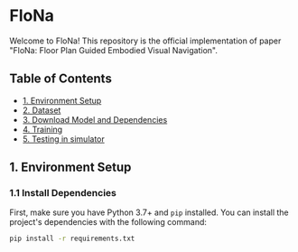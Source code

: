 # FloNa

Welcome to FloNa! This repository is the official implementation of paper "FloNa: Floor Plan Guided Embodied Visual Navigation".

## Table of Contents
- [1. Environment Setup](#1-environment-setup)
- [2. Dataset](#2-data-collection)
- [3. Download Model and Dependencies](#3-download-model-and-dependencies)
- [4. Training](#4-train-the-model)
- [5. Testing in simulator](#5-test-the-model)

## 1. Environment Setup

### 1.1 Install Dependencies

First, make sure you have Python 3.7+ and `pip` installed. You can install the project's dependencies with the following command:

```bash
pip install -r requirements.txt